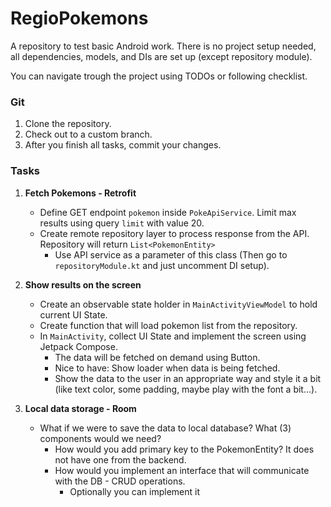 # RegioPokemons

A repository to test basic Android work. There is no project setup needed, all dependencies, models, and DIs are set up (except repository module).

You can navigate trough the project using TODOs or following checklist. 

### Git

1. Clone the repository.
2. Check out to a custom branch.
3. After you finish all tasks, commit your changes.

### Tasks

1. **Fetch Pokemons - Retrofit**
   - Define GET endpoint `pokemon` inside `PokeApiService`. Limit max results using query `limit` with value 20.
   - Create remote repository layer to process response from the API. Repository will return `List<PokemonEntity>`
     - Use API service as a parameter of this class (Then go to `repositoryModule.kt` and just uncomment DI setup).

2. **Show results on the screen**
   - Create an observable state holder in `MainActivityViewModel` to hold current UI State.
   - Create function that will load pokemon list from the repository.
   - In `MainActivity`, collect UI State and implement the screen using Jetpack Compose.
     - The data will be fetched on demand using Button.
     - Nice to have: Show loader when data is being fetched.
     - Show the data to the user in an appropriate way and style it a bit (like text color, some padding, maybe play with the font a bit...).

3. **Local data storage - Room**
   - What if we were to save the data to local database? What (3) components would we need?
     - How would you add primary key to the PokemonEntity? It does not have one from the backend.
     - How would you implement an interface that will communicate with the DB - CRUD operations.
       - Optionally you can implement it